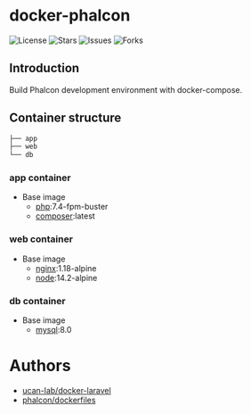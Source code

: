 # docker-phalcon

![License](https://img.shields.io/github/license/naoyukik/docker-phalcon?color=8fc19a)
![Stars](https://img.shields.io/github/stars/naoyukik/docker-phalcon?color=8fc19a)
![Issues](https://img.shields.io/github/issues/naoyukik/docker-phalcon?color=8fc19a)
![Forks](https://img.shields.io/github/forks/naoyukik/docker-phalcon?color=8fc19a)

## Introduction

Build Phalcon development environment with docker-compose.

## Container structure

```bash
├── app
├── web
└── db
```

### app container

- Base image
  - [php](https://hub.docker.com/_/php):7.4-fpm-buster
  - [composer](https://hub.docker.com/_/composer):latest

### web container

- Base image
  - [nginx](https://hub.docker.com/_/nginx):1.18-alpine
  - [node](https://hub.docker.com/_/node):14.2-alpine

### db container

- Base image
  - [mysql](https://hub.docker.com/_/mysql):8.0

# Authors
- [ucan-lab/docker-laravel](https://github.com/ucan-lab/docker-laravel)
- [phalcon/dockerfiles](https://github.com/phalcon/dockerfiles)
